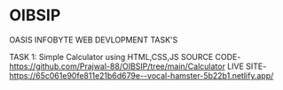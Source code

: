 # OIBSIP
OASIS INFOBYTE WEB DEVLOPMENT TASK'S

TASK 1: Simple Calculator using HTML,CSS,JS
SOURCE CODE-https://github.com/Prajwal-88/OIBSIP/tree/main/Calculator
LIVE SITE-https://65c061e90fe811e21b6d679e--vocal-hamster-5b22b1.netlify.app/

